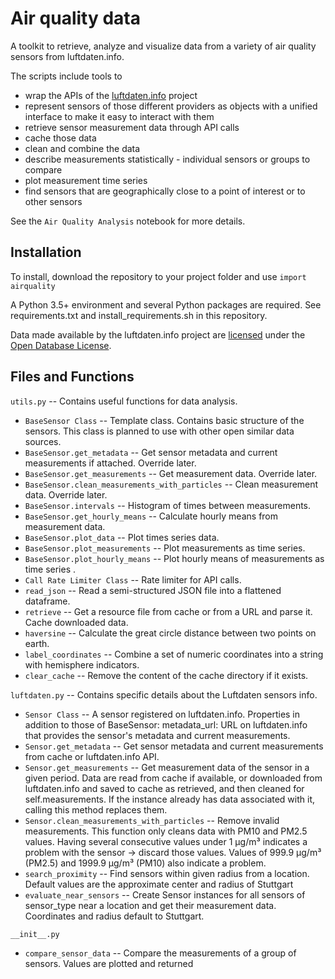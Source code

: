 # Air quality data

A toolkit to retrieve, analyze and visualize data from a variety of air quality
sensors from luftdaten.info.

The scripts include tools to  
* wrap the APIs of the [luftdaten.info] project
* represent sensors of those different providers as objects with a unified
  interface to make it easy to interact with them  
* retrieve sensor measurement data through API calls  
* cache those data  
* clean and combine the data  
* describe measurements statistically - individual sensors or groups to
  compare  
* plot measurement time series  
* find sensors that are geographically close to a point of interest or to other
  sensors  

See the `Air Quality Analysis` notebook for more details.

## Installation
To install, download the repository to your project folder and use `import airquality` 

A Python 3.5+ environment and several Python packages are required. 
See requirements.txt and
install_requirements.sh in this repository.


Data made available by the luftdaten.info project are [licensed][luftdaten
licensing] under the [Open Database License][ODbL].


## Files and Functions
`utils.py` --  Contains  useful functions for data analysis.
 * `BaseSensor Class` -- Template class. Contains basic structure of the sensors. This class
 is planned to use with other open similar data sources.
 * `BaseSensor.get_metadata` --  Get sensor metadata and current measurements if attached. Override later.
 * `BaseSensor.get_measurements` -- Get measurement data. Override later.
 * `BaseSensor.clean_measurements_with_particles` -- Clean measurement data. Override later.
 * `BaseSensor.intervals` -- Histogram of times between measurements.
 * `BaseSensor.get_hourly_means` -- Calculate hourly means from measurement data.
 * `BaseSensor.plot_data` -- Plot times series data.
 * `BaseSensor.plot_measurements` -- Plot measurements as time series.
 * `BaseSensor.plot_hourly_means` -- Plot hourly means of measurements as time series .
 * `Call Rate Limiter Class` -- Rate limiter for API calls.
 * `read_json` -- Read a semi-structured JSON file into a flattened dataframe.
 * `retrieve` -- Get a resource file from cache or from a URL and parse it. Cache downloaded data.
 * `haversine` -- Calculate the great circle distance between two points on earth.
 * `label_coordinates` -- Combine a set of numeric coordinates into a string with hemisphere indicators.
 * `clear_cache` -- Remove the content of the cache directory if it exists.  
 
`luftdaten.py` --  Contains specific details about the Luftdaten sensors info.
* `Sensor Class` -- A sensor registered on luftdaten.info. Properties in addition to those of BaseSensor:
metadata_url: URL on luftdaten.info that provides the sensor's metadata and current measurements.
 * `Sensor.get_metadata` --  Get sensor metadata and current measurements from cache or luftdaten.info API.
 * `Sensor.get_measurements` -- Get measurement data of the sensor in a given period.
Data are read from cache if available, or downloaded from luftdaten.info and saved to cache as retrieved, and then
cleaned for self.measurements. If the instance already has data associated with it, calling this method replaces them.
 * `Sensor.clean_measurements_with_particles` -- Remove invalid measurements.
This function only cleans data with PM10 and PM2.5 values. Having several consecutive values under 1 µg/m³ indicates a
problem with the sensor -> discard those values. Values of 999.9 µg/m³ (PM2.5) and 1999.9 µg/m³ (PM10) also
indicate a problem.
 * `search_proximity` -- Find sensors within given radius from a location. 
 Default values are the approximate center and radius of Stuttgart
 * `evaluate_near_sensors` -- Create Sensor instances for all sensors of sensor_type near a
location and get their measurement data. Coordinates and radius default to Stuttgart.

`__init__.py`
* `compare_sensor_data` -- Compare the measurements of a group of sensors. 
Values are plotted and returned


[luftdaten.info]: https://luftdaten.info
[luftdaten licensing]: https://archive.luftdaten.info/00disclamer.md
[ODbL]: https://opendatacommons.org/licenses/odbl/1.0/
